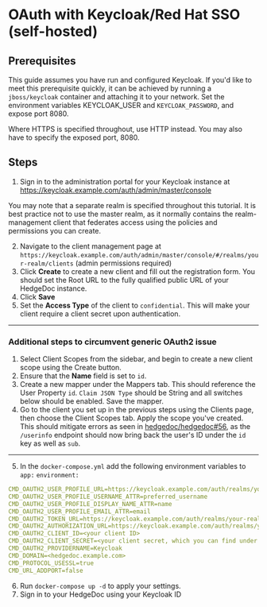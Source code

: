 # OAuth with Keycloak/Red Hat SSO (self-hosted)

## Prerequisites

This guide assumes you have run and configured Keycloak. If you'd like to meet this prerequisite quickly, it can be achieved by running a `jboss/keycloak` container and attaching it to your network. Set the environment variables KEYCLOAK_USER and `KEYCLOAK_PASSWORD`, and expose port 8080.

Where HTTPS is specified throughout, use HTTP instead. You may also have to specify the exposed port, 8080.

## Steps

1. Sign in to the administration portal for your Keycloak instance at <https://keycloak.example.com/auth/admin/master/console>

You may note that a separate realm is specified throughout this tutorial. It is best practice not to use the master realm, as it normally contains the realm-management client that federates access using the policies and permissions you can create.

2. Navigate to the client management page at `https://keycloak.example.com/auth/admin/master/console/#/realms/your-realm/clients` (admin permissions required)
3. Click **Create** to create a new client and fill out the registration form. You should set the Root URL to the fully qualified public URL of your HedgeDoc instance.
4. Click **Save**
5. Set the **Access Type** of the client to `confidential`. This will make your client require a client secret upon authentication.

---

### Additional steps to circumvent generic OAuth2 issue

1. Select Client Scopes from the sidebar, and begin to create a new client scope using the Create button.
2. Ensure that the **Name** field is set to `id`.
3. Create a new mapper under the Mappers tab. This should reference the User Property `id`. `Claim JSON Type` should be String and all switches below should be enabled. Save the mapper.
4. Go to the client you set up in the previous steps using the Clients page, then choose the Client Scopes tab. Apply the scope you've created. This should mitigate errors as seen in [hedgedoc/hedgedoc#56](https://github.com/hedgedoc/hedgedoc/issues/56), as the `/userinfo` endpoint should now bring back the user's ID under the `id` key as well as `sub`.

---

5. In the `docker-compose.yml` add the following environment variables to `app:` `environment:`

```yaml
CMD_OAUTH2_USER_PROFILE_URL=https://keycloak.example.com/auth/realms/your-realm/protocol/openid-connect/userinfo
CMD_OAUTH2_USER_PROFILE_USERNAME_ATTR=preferred_username
CMD_OAUTH2_USER_PROFILE_DISPLAY_NAME_ATTR=name
CMD_OAUTH2_USER_PROFILE_EMAIL_ATTR=email
CMD_OAUTH2_TOKEN_URL=https://keycloak.example.com/auth/realms/your-realm/protocol/openid-connect/token
CMD_OAUTH2_AUTHORIZATION_URL=https://keycloak.example.com/auth/realms/your-realm/protocol/openid-connect/auth
CMD_OAUTH2_CLIENT_ID=<your client ID>
CMD_OAUTH2_CLIENT_SECRET=<your client secret, which you can find under the Credentials tab for your client>
CMD_OAUTH2_PROVIDERNAME=Keycloak
CMD_DOMAIN=<hedgedoc.example.com>
CMD_PROTOCOL_USESSL=true 
CMD_URL_ADDPORT=false
```

6. Run `docker-compose up -d` to apply your settings.
7. Sign in to your HedgeDoc using your Keycloak ID
